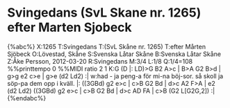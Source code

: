 # Svingedans (SvL Skane nr. 1265) efter Marten Sjobeck

{%abc%}
X:1265
T:Svingedans
T:(SvL Skåne nr. 1265)
T:efter Mårten Sjöbeck
O:Lövestad, Skåne
S:Svenska Låtar Skåne
B:Svenska Låtar Skåne
Z:Åke Persson, 2012-03-20
R:Svingedans
M:3/4
L:1/8
Q:1/4=108
%%printtempo 0
%%MIDI ratio 2 1
K:G
(D |: LD)>G B2 A>c | B>A G2 B>d | g>g e2 c>e | g>e (d2 Ld2) :|
w:had - ja peng-a för mi-na böj-sor. så skoll ja söp-pa dem opp i kväll.
|: ((3GBd) g2 e>c | c>B G2 Bd | d>c A2 F>A | e2 (d2 Ld2) 
   ((3GBd) g2 e>c | c>B G2 Bd | d>c AD FA | c>B (G2 L[G2G,2]) :|
{%endabc%}

